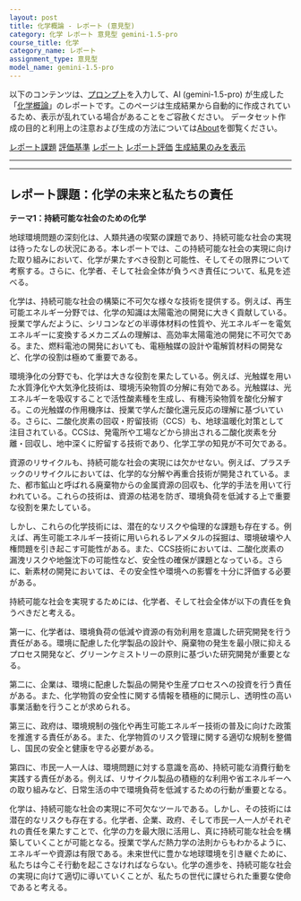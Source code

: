 ```yaml
---
layout: post
title: 化学概論 - レポート (意見型)
category: 化学 レポート 意見型 gemini-1.5-pro
course_title: 化学
category_name: レポート
assignment_type: 意見型
model_name: gemini-1.5-pro
---
```


以下のコンテンツは、[プロンプト](http://127.0.0.1:8000/generated/化学/gemini-1.5-pro/prompt_レポート-意見型.md)を入力して、AI (gemini-1.5-pro) が生成した「[化学概論](/contents/化学/)」のレポートです。このページは生成結果から自動的に作成されているため、表示が乱れている場合があることをご容赦ください。
データセット作成の目的と利用上の注意および生成の方法については[About](/About)を御覧ください。

[レポート課題](../レポート課題-意見型)
[評価基準](../評価基準-意見型)
[レポート](../レポート-意見型)
[レポート評価](../レポート評価-意見型)
[生成結果のみを表示](http://127.0.0.1:8000/generated/化学/gemini-1.5-pro/レポート-意見型.md)
  

***
***
  
## レポート課題：化学の未来と私たちの責任

**テーマ1：持続可能な社会のための化学**

地球環境問題の深刻化は、人類共通の喫緊の課題であり、持続可能な社会の実現は待ったなしの状況にある。本レポートでは、この持続可能な社会の実現に向けた取り組みにおいて、化学が果たすべき役割と可能性、そしてその限界について考察する。さらに、化学者、そして社会全体が負うべき責任について、私見を述べる。

化学は、持続可能な社会の構築に不可欠な様々な技術を提供する。例えば、再生可能エネルギー分野では、化学の知識は太陽電池の開発に大きく貢献している。授業で学んだように、シリコンなどの半導体材料の性質や、光エネルギーを電気エネルギーに変換するメカニズムの理解は、高効率太陽電池の開発に不可欠である。また、燃料電池の開発においても、電極触媒の設計や電解質材料の開発など、化学の役割は極めて重要である。

環境浄化の分野でも、化学は大きな役割を果たしている。例えば、光触媒を用いた水質浄化や大気浄化技術は、環境汚染物質の分解に有効である。光触媒は、光エネルギーを吸収することで活性酸素種を生成し、有機汚染物質を酸化分解する。この光触媒の作用機序は、授業で学んだ酸化還元反応の理解に基づいている。さらに、二酸化炭素の回収・貯留技術（CCS）も、地球温暖化対策として注目されている。CCSは、発電所や工場などから排出される二酸化炭素を分離・回収し、地中深くに貯留する技術であり、化学工学の知見が不可欠である。

資源のリサイクルも、持続可能な社会の実現には欠かせない。例えば、プラスチックのリサイクルにおいては、化学的な分解や再重合技術が開発されている。また、都市鉱山と呼ばれる廃棄物からの金属資源の回収も、化学的手法を用いて行われている。これらの技術は、資源の枯渇を防ぎ、環境負荷を低減する上で重要な役割を果たしている。

しかし、これらの化学技術には、潜在的なリスクや倫理的な課題も存在する。例えば、再生可能エネルギー技術に用いられるレアメタルの採掘は、環境破壊や人権問題を引き起こす可能性がある。また、CCS技術においては、二酸化炭素の漏洩リスクや地盤沈下の可能性など、安全性の確保が課題となっている。さらに、新素材の開発においては、その安全性や環境への影響を十分に評価する必要がある。

持続可能な社会を実現するためには、化学者、そして社会全体が以下の責任を負うべきだと考える。

第一に、化学者は、環境負荷の低減や資源の有効利用を意識した研究開発を行う責任がある。環境に配慮した化学製品の設計や、廃棄物の発生を最小限に抑えるプロセス開発など、グリーンケミストリーの原則に基づいた研究開発が重要となる。

第二に、企業は、環境に配慮した製品の開発や生産プロセスへの投資を行う責任がある。また、化学物質の安全性に関する情報を積極的に開示し、透明性の高い事業活動を行うことが求められる。

第三に、政府は、環境規制の強化や再生可能エネルギー技術の普及に向けた政策を推進する責任がある。また、化学物質のリスク管理に関する適切な規制を整備し、国民の安全と健康を守る必要がある。

第四に、市民一人一人は、環境問題に対する意識を高め、持続可能な消費行動を実践する責任がある。例えば、リサイクル製品の積極的な利用や省エネルギーへの取り組みなど、日常生活の中で環境負荷を低減するための行動が重要となる。

化学は、持続可能な社会の実現に不可欠なツールである。しかし、その技術には潜在的なリスクも存在する。化学者、企業、政府、そして市民一人一人がそれぞれの責任を果たすことで、化学の力を最大限に活用し、真に持続可能な社会を構築していくことが可能となる。授業で学んだ熱力学の法則からもわかるように、エネルギーや資源は有限である。未来世代に豊かな地球環境を引き継ぐために、私たちは今こそ行動を起こさなければならない。化学の進歩を、持続可能な社会の実現に向けて適切に導いていくことが、私たちの世代に課せられた重要な使命であると考える。

